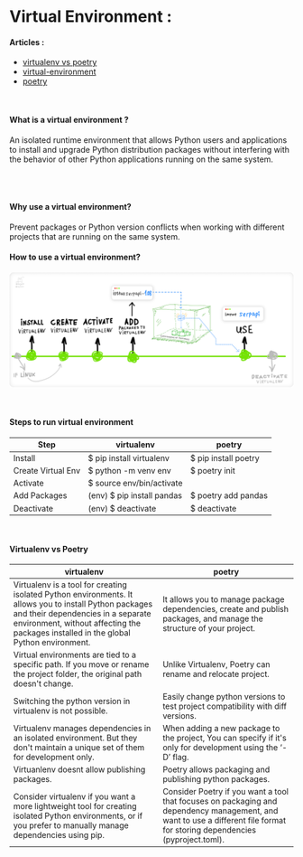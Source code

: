 <h1>Virtual Environment :</h1> 

<h4> Articles :</h4>

* [virtualenv vs poetry](https://serpapi.com/blog/python-virtual-environments-using-virtualenv-and-poetry/)
* [virtual-environment](https://realpython.com/python-virtual-environments-a-primer/)
* [poetry](https://www.the-analytics.club/virtualenv-alternative-for-python-dependency-management)


<br/>

<h4> What is a virtual environment ?</h4>
An isolated runtime environment that allows Python users and applications to install and upgrade Python distribution packages without interfering with the behavior of other Python applications running on the same system.



<br><br>
<h4>Why use a virtual environment? </h4>
Prevent packages or Python version conflicts when working with different projects that are running on the same system.


<br/>

<h4> How to use a virtual environment? </h4>

![Alt Text](../Images/virtualenv_how_to_use.png)


<br/>

<h4> Steps to run virtual environment </h4>

| Step                     | virtualenv | poetry            |
|--------------------------| ------------ |-------------------|
| Install                  | $ pip install virtualenv | $ pip install poetry |
|Create Virtual Env|$ python -m venv env|$ poetry init|
|Activate| $ source env/bin/activate| |
|Add Packages|(env) $ pip install pandas|$ poetry add pandas|
|Deactivate|(env) $ deactivate|$ deactivate|


<br/>

<h4> Virtualenv vs Poetry </h4>

| virtualenv   | poetry|
|--------------|-------------------|
|Virtualenv is a tool for creating isolated Python environments. It allows you to install Python packages and their dependencies in a separate environment, without affecting the packages installed in the global Python environment.|It allows you to manage package dependencies, create and publish packages, and manage the structure of your project.|
|Virtual environments are tied to a specific path. If you move or rename the project folder, the original path doesn't change.|Unlike Virtualenv, Poetry can rename and relocate project.|
|Switching the python version in virtualenv is not possible.|Easily change python versions to test project compatibility with diff versions.|
|Virtualenv manages dependencies in an isolated environment. But they don't maintain a unique set of them for development only.|When adding a new package to the project, You can specify if it's only for development using the ‘-D’ flag.|
|Virtuanlenv doesnt allow publishing packages. |Poetry allows packaging and publishing python packages.|
|Consider virtualenv if you want a more lightweight tool for creating isolated Python environments, or if you prefer to manually manage dependencies using pip.|Consider Poetry if you want a tool that focuses on packaging and dependency management, and want to use a different file format for storing dependencies (pyproject.toml).|



